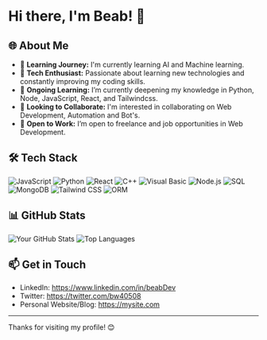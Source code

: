 # Hi there, I'm Beab! 👋

## 🌐 About Me
- 💬 **Learning Journey:** I'm currently learning AI and Machine learning.
- 🔭 **Tech Enthusiast:** Passionate about learning new technologies and constantly improving my coding skills.
- 🌱 **Ongoing Learning:** I’m currently deepening my knowledge in Python, Node, JavaScript, React, and Tailwindcss.
- 🤝 **Looking to Collaborate:** I'm interested in collaborating on Web Development, Automation and Bot's.
- 💼 **Open to Work:** I’m open to freelance and job opportunities in Web Development.

## 🛠️ Tech Stack
![JavaScript](https://img.shields.io/badge/JavaScript-323330?style=for-the-badge&logo=javascript&logoColor=F7DF1E)
![Python](https://img.shields.io/badge/Python-3776AB?style=for-the-badge&logo=python&logoColor=white)
![React](https://img.shields.io/badge/React-20232A?style=for-the-badge&logo=react&logoColor=61DAFB)
![C++](https://img.shields.io/badge/C%2B%2B-00599C?style=for-the-badge&logo=c%2B%2B&logoColor=white)
![Visual Basic](https://img.shields.io/badge/Visual%20Basic-5C2D91?style=for-the-badge&logo=microsoft&logoColor=white)
![Node.js](https://img.shields.io/badge/Node.js-43853D?style=for-the-badge&logo=node.js&logoColor=white)
![SQL](https://img.shields.io/badge/SQL-CC2927?style=for-the-badge&logo=microsoft-sql-server&logoColor=white)
![MongoDB](https://img.shields.io/badge/MongoDB-4EA94B?style=for-the-badge&logo=mongodb&logoColor=white)
![Tailwind CSS](https://img.shields.io/badge/Tailwind_CSS-38B2AC?style=for-the-badge&logo=tailwind-css&logoColor=white)
![ORM](https://img.shields.io/badge/ORM-21759B?style=for-the-badge&logo=data&logoColor=white)


## 📊 GitHub Stats
![Your GitHub Stats](https://github-readme-stats.vercel.app/api?username=beab1212&show_icons=true&theme=radical)
![Top Languages](https://github-readme-stats.vercel.app/api/top-langs/?username=beab1212&layout=compact&theme=radical)

## 📫 Get in Touch
- LinkedIn: https://www.linkedin.com/in/beabDev
- Twitter: https://twitter.com/bw40508
- Personal Website/Blog: https://mysite.com

---

Thanks for visiting my profile! 😊

